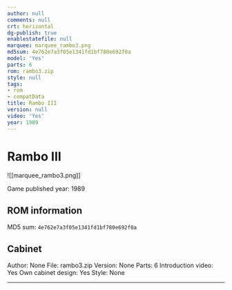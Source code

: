 ```yaml
---
author: null
comments: null
crt: horizontal
dg-publish: true
enablestatefile: null
marquee: marquee_rambo3.png
md5sum: 4e762e7a3f05e1341fd1bf780e692f0a
model: 'Yes'
parts: 6
rom: rambo3.zip
style: null
tags:
- rom
- compatData
title: Rambo III
version: null
video: 'Yes'
year: 1989
---
```


# Rambo III

![[marquee_rambo3.png]]

Game published year: 1989

## ROM information

MD5 sum: `4e762e7a3f05e1341fd1bf780e692f0a` 

## Cabinet

Author: None
File: rambo3.zip
Version: None
Parts: 6
Introduction video: Yes
Own cabinet design: Yes
Style: None

---
